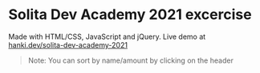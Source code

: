 # Solita Dev Academy 2021 excercise

Made with HTML/CSS, JavaScript and jQuery. Live demo at [hanki.dev/solita-dev-academy-2021](https://hanki.dev/solita-dev-academy-2021)

> Note: You can sort by name/amount by clicking on the header
